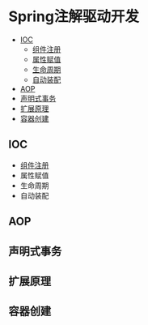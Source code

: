 # Spring注解驱动开发
  - [IOC](#IOC)
    - [组件注册](#组件注册)
    - [属性赋值](#属性赋值)
    - [生命周期](#生命周期)
    - [自动装配](#自动装配)
  - [AOP](#AOP)
  - [声明式事务](#声明式事务)
  - [扩展原理](#扩展原理)
  - [容器创建](#容器创建)
  
## IOC
  * [组件注册](#组件注册.md)
  * 属性赋值
  * 生命周期
  * 自动装配

## AOP

## 声明式事务

## 扩展原理

## 容器创建

